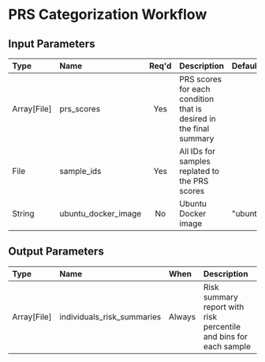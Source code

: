 # PRS Categorization Workflow

## Input Parameters

| Type | Name | Req'd | Description | Default Value |
| :--- | :--- | :---: | :--- | :--- |
| Array[File] | prs_scores | Yes | PRS scores for each condition that is desired in the final summary | |
| File | sample_ids | Yes | All IDs for samples replated to the PRS scores | |
| String | ubuntu_docker_image | No | Ubuntu Docker image | "ubuntu:21.10" |

## Output Parameters

| Type | Name | When | Description |
| :--- | :--- | :--- | :--- |
| Array[File] | individuals_risk_summaries | Always | Risk summary report with risk percentile and bins for each sample |